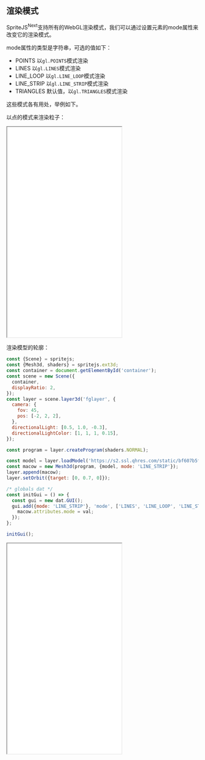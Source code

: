 ## 渲染模式

SpriteJS<sup>Next</sup>支持所有的WebGL渲染模式，我们可以通过设置元素的mode属性来改变它的渲染模式。

mode属性的类型是字符串，可选的值如下：

- POINTS 以`gl.POINTS`模式渲染
- LINES 以`gl.LINES`模式渲染
- LINE_LOOP 以`gl.LINE_LOOP`模式渲染
- LINE_STRIP 以`gl.LINE_STRIP`模式渲染
- TRIANGLES 默认值，以`gl.TRIANGLES`模式渲染

这些模式各有用处，举例如下。

以点的模式来渲染粒子：

<iframe src="/demo/#/3d/particles" height="550"></iframe>

渲染模型的轮廓：

```js
const {Scene} = spritejs;
const {Mesh3d, shaders} = spritejs.ext3d;
const container = document.getElementById('container');
const scene = new Scene({
  container,
  displayRatio: 2,
});
const layer = scene.layer3d('fglayer', {
  camera: {
    fov: 45,
    pos: [-2, 2, 2],
  },
  directionalLight: [0.5, 1.0, -0.3],
  directionalLightColor: [1, 1, 1, 0.15],
});

const program = layer.createProgram(shaders.NORMAL);

const model = layer.loadModel('https://s2.ssl.qhres.com/static/bf607b5f64a91492.json');
const macow = new Mesh3d(program, {model, mode: 'LINE_STRIP'});
layer.append(macow);
layer.setOrbit({target: [0, 0.7, 0]});

/* globals dat */
const initGui = () => {
  const gui = new dat.GUI();
  gui.add({mode: 'LINE_STRIP'}, 'mode', ['LINES', 'LINE_LOOP', 'LINE_STRIP', 'TRIANGLES']).onChange((val) => {
    macow.attributes.mode = val;
  });
};

initGui();
```

<iframe src="/demo/#/3d/model2" height="550"></iframe>
